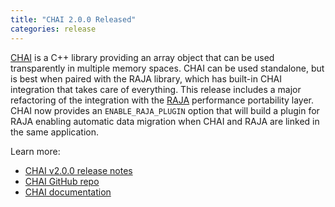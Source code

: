 ```yaml
---
title: "CHAI 2.0.0 Released"
categories: release
---
```


[CHAI](https://github.com/LLNL/CHAI) is a C++ library providing an array object that can be used transparently in multiple memory spaces. CHAI can be used standalone, but is best when paired with the RAJA library, which has built-in CHAI integration that takes care of everything. This release includes a major refactoring of the integration with the [RAJA](https://github.com/LLNL/RAJA/) performance portability layer. CHAI now provides an `ENABLE_RAJA_PLUGIN` option that will build a plugin for RAJA enabling automatic data migration when CHAI and RAJA are linked in the same application.

Learn more:

- [CHAI v2.0.0 release notes](https://github.com/LLNL/CHAI/releases/tag/v2.0.0)
- [CHAI GitHub repo](https://github.com/LLNL/CHAI)
- [CHAI documentation](https://chai.readthedocs.io/en/latest/)
